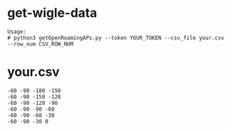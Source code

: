 # get-wigle-data

```
Usage: 
# python3 getOpenRoamingAPs.py --token YOUR_TOKEN --csv_file your.csv --row_num CSV_ROW_NUM
```

# your.csv
```
-60 -90 -180 -150
-60 -90 -150 -120
-60 -90 -120 -90
-60 -90 -90 -60
-60 -90 -60 -30
-60 -90 -30 0
```
